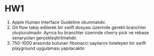 # HW1

1. Apple Human Interface Guideline okunmalıdır.
2. Git flow takip edilerek bir swift dosyası üzerinde gerekli branchler oluşturulmadır. Ayrıca bu branchler üzerinde cherry pick ve rebase senaryoları gerçekleştirilmelidir.
3. 750-1000 arasında bulunan fibonacci sayılarını listeleyen bir swift playground uygulaması yapılacaktır.
